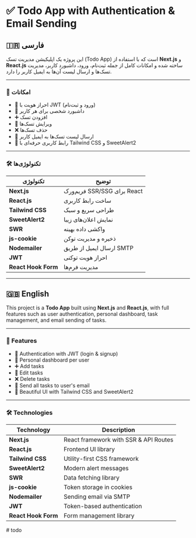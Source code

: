 # ✅ Todo App with Authentication & Email Sending

## 🇮🇷 فارسی

این پروژه یک اپلیکیشن مدیریت تسک (Todo App) است که با استفاده از **Next.js** و **React.js** ساخته شده و امکانات کامل از جمله ثبت‌نام، ورود، داشبورد کاربر، مدیریت تسک‌ها و ارسال لیست آن‌ها به ایمیل کاربر را دارد.

---

### 🚀 امکانات

- 🔐 احراز هویت با JWT (ورود و ثبت‌نام)
- 👤 داشبورد شخصی برای هر کاربر
- ➕ افزودن تسک
- 📝 ویرایش تسک‌ها
- ❌ حذف تسک‌ها
- 📩 ارسال لیست تسک‌ها به ایمیل کاربر
- 🎨 رابط کاربری حرفه‌ای با Tailwind CSS و SweetAlert2

---

### 🛠️ تکنولوژی‌ها

| تکنولوژی             | توضیح |
|----------------------|-------|
| **Next.js**          | فریم‌ورک SSR/SSG برای React |
| **React.js**         | ساخت رابط کاربری |
| **Tailwind CSS**     | طراحی سریع و سبک |
| **SweetAlert2**      | نمایش اعلان‌های زیبا |
| **SWR**              | واکشی داده بهینه |
| **js-cookie**        | ذخیره و مدیریت توکن |
| **Nodemailer**       | ارسال ایمیل از طریق SMTP |
| **JWT**              | احراز هویت توکنی |
| **React Hook Form**  | مدیریت فرم‌ها |

---

## 🇬🇧 English

This project is a **Todo App** built using **Next.js** and **React.js**, with full features such as user authentication, personal dashboard, task management, and email sending of tasks.

---

### 🚀 Features

- 🔐 Authentication with JWT (login & signup)
- 👤 Personal dashboard per user
- ➕ Add tasks
- 📝 Edit tasks
- ❌ Delete tasks
- 📩 Send all tasks to user's email
- 🎨 Beautiful UI with Tailwind CSS and SweetAlert2

---

### 🛠️ Technologies

| Technology           | Description |
|----------------------|-------------|
| **Next.js**          | React framework with SSR & API Routes |
| **React.js**         | Frontend UI library |
| **Tailwind CSS**     | Utility-first CSS framework |
| **SweetAlert2**      | Modern alert messages |
| **SWR**              | Data fetching library |
| **js-cookie**        | Token storage in cookies |
| **Nodemailer**       | Sending email via SMTP |
| **JWT**              | Token-based authentication |
| **React Hook Form**  | Form management library |
#   t o d o  
 